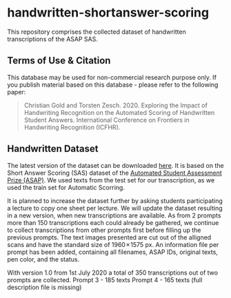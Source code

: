 # handwritten-shortanswer-scoring

This repository comprises the collected dataset of handwritten transcriptions of the ASAP SAS.  

## Terms of Use & Citation
This database may be used for non-commercial research purpose only. 
If you publish material based on this database - please refer to the following paper:

> Christian Gold and Torsten Zesch. 2020. Exploring the Impact of Handwriting Recognition on the Automated Scoring of Handwritten Student Answers. International Conference on Frontiers in Handwriting Recognition (ICFHR).

## Handwritten Dataset
The latest version of the dataset can be downloaded [here](https://www.ltl.uni-due.de/content/6-software/handwritten-asap-sas-v1.zip).
It is based on the Short Answer Scoring (SAS) dataset of the [Automated Student Assessment Prize (ASAP)](https://www.kaggle.com/c/asap-sas).
We used texts from the test set for our transcription, as we used the train set for Automatic Scorring.

It is planned to increase the dataset further by asking students participating a lecture to copy one sheet per lecture. 
We will update the dataset resulting in a new version, when new transcriptions are available. 
As from 2 prompts more than 150 transcriptions each could already be gathered, we continue to collect transcriptions from other prompts first before filling up the previous prompts. 
The text images presented are cut out of the alligned scans and have the standard size of 1960 × 1575 px.
An information file per prompt has been added, containing all filenames, ASAP IDs, original texts, pen color, and the status.

With version 1.0 from 1st July 2020 a total of 350 transcriptions out of two prompts are collected.
Prompt 3 - 185 texts
Prompt 4 - 165 texts (full description file is missing)
